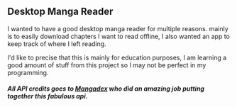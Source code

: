 ## Desktop Manga Reader

I wanted to have a good desktop manga reader for multiple reasons. mainly is to easily download chapters I want to read offline, I also wanted an app to keep track of where I left reading.

I'd like to precise that this is mainly for education purposes, I am learning a good amount of stuff from this project so I may not be perfect in my programming. 

##### All API credits goes to [Mangadex](https://api.mangadex.org/) who did an amazing job putting together this fabulous api.


